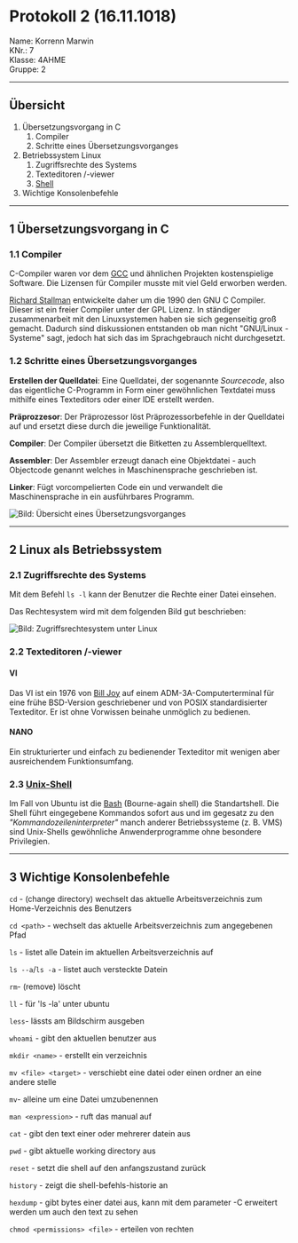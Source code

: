# Protokoll 2 (16.11.1018)  
Name: Korrenn Marwin  
KNr.: 7  
Klasse: 4AHME  
Gruppe: 2  
___  
## Übersicht  
1. Übersetzungsvorgang in C
    1. Compiler
    1. Schritte eines Übersetzungsvorganges
1. Betriebssystem Linux
    1. Zugriffsrechte des Systems
    1. Texteditoren /-viewer
    1. [Shell][unixshell]
1. Wichtige Konsolenbefehle  
___
## **1** Übersetzungsvorgang in C

### 1.1 Compiler

C-Compiler waren vor dem [GCC][gcc] und ähnlichen Projekten kostenspielige Software. Die Lizensen für Compiler musste mit viel Geld erworben werden.

[Richard Stallman][richardstallman] entwickelte daher um die 1990 den GNU C Compiler.
Dieser ist ein freier Compiler unter der GPL Lizenz. In ständiger zusammenarbeit mit den Linuxsystemen haben sie sich gegenseitig groß gemacht. Dadurch sind diskussionen entstanden ob man nicht "GNU/Linux - Systeme" sagt, jedoch hat sich das im Sprachgebrauch nicht durchgesetzt.  

### 1.2 Schritte eines Übersetzungsvorganges

**Erstellen der Quelldatei**:
Eine Quelldatei, der sogenannte *Sourcecode*, also das eigentliche C-Programm in Form einer gewöhnlichen Textdatei muss mithilfe eines Texteditors oder einer IDE erstellt werden. 

**Präprozzesor**:
Der Präprozessor löst Präprozessorbefehle in der Quelldatei auf und ersetzt diese durch die jeweilige Funktionalität.

**Compiler**:
Der Compiler übersetzt die Bitketten zu Assemblerquelltext.

**Assembler**:
Der Assembler erzeugt danach eine Objektdatei - auch Objectcode genannt welches in Maschinensprache geschrieben ist.

**Linker**:
Fügt vorcompelierten Code ein und verwandelt die Maschinensprache in ein ausführbares Programm.

![Bild: Übersicht eines Übersetzungsvorganges](http://nerdyelectronics.com/wp-content/uploads/2017/07/GCC_CompilationProcess.png)

___
## 2 Linux als Betriebssystem

### 2.1 Zugriffsrechte des Systems

Mit dem Befehl `ls -l` kann der Benutzer die Rechte einer Datei einsehen.

Das Rechtesystem wird mit dem folgenden Bild gut beschrieben:

![Bild: Zugriffsrechtesystem unter Linux](http://original.cyber-tec.org/img/anleitungen/linux/zugriffsrechte.png)

### 2.2 Texteditoren /-viewer

#### VI

Das VI ist ein 1976 von [Bill Joy](https://de.wikipedia.org/wiki/Bill_Joy) auf einem ADM-3A-Computerterminal für eine frühe BSD-Version geschriebener und von POSIX standardisierter Texteditor. Er ist ohne Vorwissen beinahe unmöglich zu bedienen.

#### NANO

Ein strukturierter und einfach zu bedienender Texteditor mit wenigen aber ausreichendem Funktionsumfang.

### 2.3 [Unix-Shell][unixshell]

Im Fall von Ubuntu ist die [Bash][bash] (Bourne-again shell) die Standartshell.
Die Shell führt eingegebene Kommandos sofort aus und im gegesatz zu den *"Kommandozeileninterpreter"* manch anderer Betriebssysteme 
(z. B. VMS) sind Unix-Shells gewöhnliche Anwenderprogramme ohne besondere Privilegien.  

___
## 3 Wichtige Konsolenbefehle

`cd` - (change directory) wechselt das aktuelle Arbeitsverzeichnis zum Home-Verzeichnis des Benutzers  

`cd <path>` - wechselt das aktuelle Arbeitsverzeichnis zum angegebenen Pfad  

`ls` - listet alle Datein im aktuellen Arbeitsverzeichnis auf  

`ls --a`/`ls -a` - listet auch versteckte Datein  

`rm`- (remove) löscht  

`ll` -  für 'ls -la' unter ubuntu  

`less`- lässts am Bildschirm ausgeben  

`whoami` - gibt den aktuellen benutzer aus 

`mkdir <name>` - erstellt ein verzeichnis  

`mv <file> <target>` - verschiebt eine datei oder einen ordner an eine andere stelle  

`mv`- alleine um eine Datei umzubenennen  

`man <expression>` - ruft das manual auf  

`cat` - gibt den text einer oder mehrerer datein aus  

`pwd` - gibt aktuelle working directory aus 

`reset` - setzt die shell auf den anfangszustand zurück  

`history` - zeigt die shell-befehls-historie an  

`hexdump` - gibt bytes einer datei aus, kann mit dem parameter -C erweitert werden um auch den text zu sehen  

`chmod <permissions> <file>` - erteilen von rechten

[richardstallman]: https://de.wikipedia.org/wiki/Richard_Stallman
[gcc]: https://de.wikipedia.org/wiki/GNU_Compiler_Collection
[unixshell]: https://de.wikipedia.org/wiki/Unix-Shell
[bash]: https://de.wikipedia.org/wiki/Bash_(Shell)
[Bill Joy]:(https://de.wikipedia.org/wiki/Bill_Joy)
